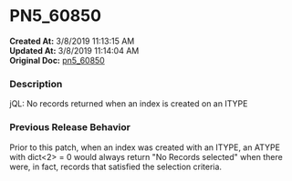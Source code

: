 # PN5_60850

**Created At:** 3/8/2019 11:13:15 AM  
**Updated At:** 3/8/2019 11:14:04 AM  
**Original Doc:** [pn5_60850](https://docs.jbase.com/5-7-2-release-notes/pn5_60850)  


### Description

jQL: No records returned when an index is created on an ITYPE



### Previous Release Behavior

Prior to this patch, when an index was created with an ITYPE, an ATYPE with dict&lt;2&gt; = 0 would always return "No Records selected" when there were, in fact, records that satisfied the selection criteria.
